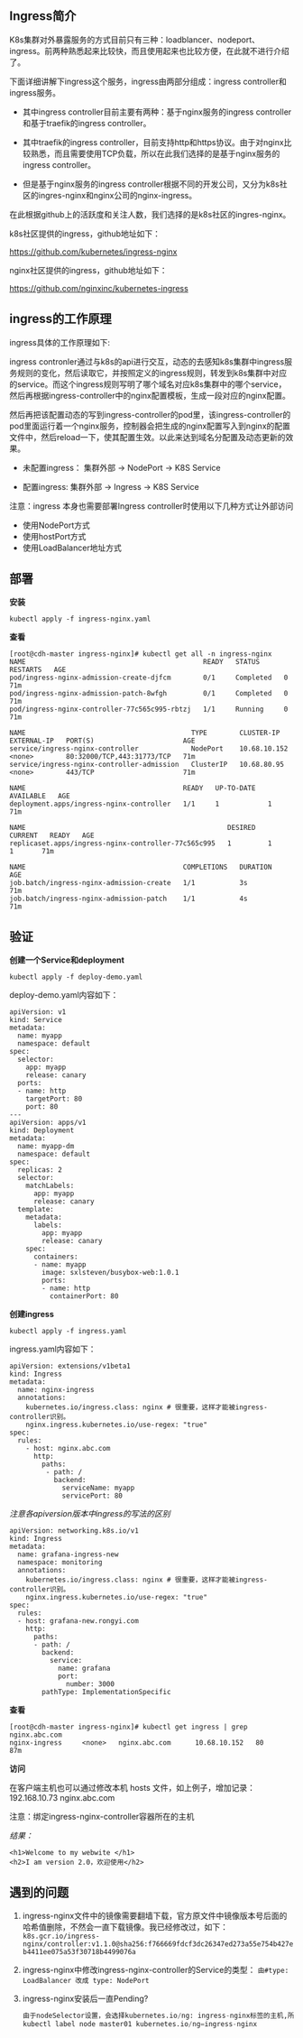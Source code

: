 ## Ingress简介


 K8s集群对外暴露服务的方式目前只有三种：loadblancer、nodeport、ingress。前两种熟悉起来比较快，而且使用起来也比较方便，在此就不进行介绍了。

下面详细讲解下ingress这个服务，ingress由两部分组成：ingress controller和ingress服务。

- 其中ingress controller目前主要有两种：基于nginx服务的ingress controller和基于traefik的ingress controller。

- 其中traefik的ingress controller，目前支持http和https协议。由于对nginx比较熟悉，而且需要使用TCP负载，所以在此我们选择的是基于nginx服务的ingress controller。

- 但是基于nginx服务的ingress controller根据不同的开发公司，又分为k8s社区的ingres-nginx和nginx公司的nginx-ingress。

在此根据github上的活跃度和关注人数，我们选择的是k8s社区的ingres-nginx。

k8s社区提供的ingress，github地址如下：

https://github.com/kubernetes/ingress-nginx

nginx社区提供的ingress，github地址如下：

https://github.com/nginxinc/kubernetes-ingress


## ingress的工作原理
ingress具体的工作原理如下:

ingress contronler通过与k8s的api进行交互，动态的去感知k8s集群中ingress服务规则的变化，然后读取它，并按照定义的ingress规则，转发到k8s集群中对应的service。而这个ingress规则写明了哪个域名对应k8s集群中的哪个service，然后再根据ingress-controller中的nginx配置模板，生成一段对应的nginx配置。

然后再把该配置动态的写到ingress-controller的pod里，该ingress-controller的pod里面运行着一个nginx服务，控制器会把生成的nginx配置写入到nginx的配置文件中，然后reload一下，使其配置生效。以此来达到域名分配置及动态更新的效果。


- 未配置ingress：
集群外部 -> NodePort -> K8S Service

- 配置ingress:
集群外部 -> Ingress -> K8S Service

注意：ingress 本身也需要部署Ingress controller时使用以下几种方式让外部访问

- 使用NodePort方式
- 使用hostPort方式
- 使用LoadBalancer地址方式


## 部署

**安装**

`kubectl apply -f ingress-nginx.yaml`

**查看**
```
[root@cdh-master ingress-nginx]# kubectl get all -n ingress-nginx
NAME                                            READY   STATUS      RESTARTS   AGE
pod/ingress-nginx-admission-create-djfcm        0/1     Completed   0          71m
pod/ingress-nginx-admission-patch-8wfgh         0/1     Completed   0          71m
pod/ingress-nginx-controller-77c565c995-rbtzj   1/1     Running     0          71m

NAME                                         TYPE        CLUSTER-IP     EXTERNAL-IP   PORT(S)                      AGE
service/ingress-nginx-controller             NodePort    10.68.10.152   <none>        80:32000/TCP,443:31773/TCP   71m
service/ingress-nginx-controller-admission   ClusterIP   10.68.80.95    <none>        443/TCP                      71m

NAME                                       READY   UP-TO-DATE   AVAILABLE   AGE
deployment.apps/ingress-nginx-controller   1/1     1            1           71m

NAME                                                  DESIRED   CURRENT   READY   AGE
replicaset.apps/ingress-nginx-controller-77c565c995   1         1         1       71m

NAME                                       COMPLETIONS   DURATION   AGE
job.batch/ingress-nginx-admission-create   1/1           3s         71m
job.batch/ingress-nginx-admission-patch    1/1           4s         71m
```

## 验证

**创建一个Service和deployment**

`kubectl apply -f deploy-demo.yaml `

deploy-demo.yaml内容如下：
```
apiVersion: v1
kind: Service
metadata:
  name: myapp
  namespace: default
spec:
  selector:
    app: myapp
    release: canary
  ports:
  - name: http
    targetPort: 80
    port: 80
---
apiVersion: apps/v1
kind: Deployment
metadata:
  name: myapp-dm
  namespace: default
spec:
  replicas: 2
  selector:
    matchLabels:
      app: myapp
      release: canary
  template:
    metadata:
      labels:
        app: myapp
        release: canary
    spec:
      containers:
      - name: myapp
        image: sxlsteven/busybox-web:1.0.1
        ports:
        - name: http
          containerPort: 80
```

**创建ingress**

`kubectl apply -f ingress.yaml `

ingress.yaml内容如下：
```
apiVersion: extensions/v1beta1
kind: Ingress
metadata:
  name: nginx-ingress
  annotations:
    kubernetes.io/ingress.class: nginx # 很重要，这样才能被ingress-controller识别。
    nginx.ingress.kubernetes.io/use-regex: "true"
spec:
  rules:
    - host: nginx.abc.com
      http:
        paths:
         - path: /
           backend:
             serviceName: myapp
             servicePort: 80

```

*注意各apiversion版本中ingress的写法的区别*

```
apiVersion: networking.k8s.io/v1
kind: Ingress
metadata:
  name: grafana-ingress-new
  namespace: monitoring
  annotations:
    kubernetes.io/ingress.class: nginx # 很重要，这样才能被ingress-controller识别。
    nginx.ingress.kubernetes.io/use-regex: "true"
spec:
  rules:
  - host: grafana-new.rongyi.com
    http:
      paths:
      - path: /
        backend:
          service:
            name: grafana
            port:
              number: 3000
        pathType: ImplementationSpecific
```

**查看**
```
[root@cdh-master ingress-nginx]# kubectl get ingress | grep nginx.abc.com
nginx-ingress     <none>   nginx.abc.com      10.68.10.152   80      87m
```

**访问**

在客户端主机也可以通过修改本机 hosts 文件，如上例子，增加记录：
192.168.10.73	nginx.abc.com

注意：绑定ingress-nginx-controller容器所在的主机

*结果：*
```
<h1>Welcome to my webwite </h1>
<h2>I am version 2.0，欢迎使用</h2>
```

## 遇到的问题
1. ingress-nginx文件中的镜像需要翻墙下载，官方原文件中镜像版本号后面的哈希值删除，不然会一直下载镜像。我已经修改过，如下：
`k8s.gcr.io/ingress-nginx/controller:v1.1.0@sha256:f766669fdcf3dc26347ed273a55e754b427eb4411ee075a53f30718b4499076a`

2. ingress-nginx中修改ingress-nginx-controller的Service的类型：
    `由#type: LoadBalancer 改成 type: NodePort`

3. ingress-nginx安装后一直Pending? 
   ```python
   由于nodeSelector设置，会选择kubernetes.io/ng: ingress-nginx标签的主机,所以需要给节点打上标签，pod才能正常分配到该节点。
   kubectl label node master01 kubernetes.io/ng=ingress-nginx
   ```